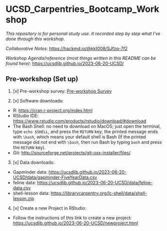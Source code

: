 # UCSD_Carpentries_Bootcamp_Workshop

*This repository is for personal study use. It recorded step by step what I've done through this workshop.* <br />

*Collaborative Notes*: https://hackmd.io/@kkt008/SJfzq-7f2

*Workshop Agenda/reference (most things written in this README can be found here)*: https://ucsdlib.github.io/2023-06-20-UCSD/

## Pre-workshop (Set up)
1. [x] Pre-workshop survey: [Pre-workshop Survey](https://carpentries.typeform.com/to/wi32rS?slug=2023-06-20-UCSD&typeform-source=ucsdlib.github.io)

2. [x] Software downloads:
- R: https://cran.r-project.org/index.html
- RStudio IDE: https://www.rstudio.com/products/rstudio/download/#download
- The Bash Shell: no need to download on MacOS; just open the terminal, type `echo $SHELL`, and press the `RETURN` key; the printed message ends with `\bash`, which means your default shell is Bash (If the printed message did not end with `\bash`, then run Bash by typing `bash` and press the `RETURN` key).
- Git: http://sourceforge.net/projects/git-osx-installer/files/

3. [x] Data downloads:
-  Gapminder data: https://ucsdlib.github.io/2023-06-20-UCSD/data/gapminder-FiveYearData.csv
-  feline data: https://ucsdlib.github.io/2023-06-20-UCSD/data/feline-data.csv
-  shell-lesson data: https://librarycarpentry.org/lc-shell/data/shell-lesson.zip

4. [x] Create a new Project in RStudio:
- Follow the instructions of this link to create a new project: https://ucsdlib.github.io/2023-06-20-UCSD/newproject.html


